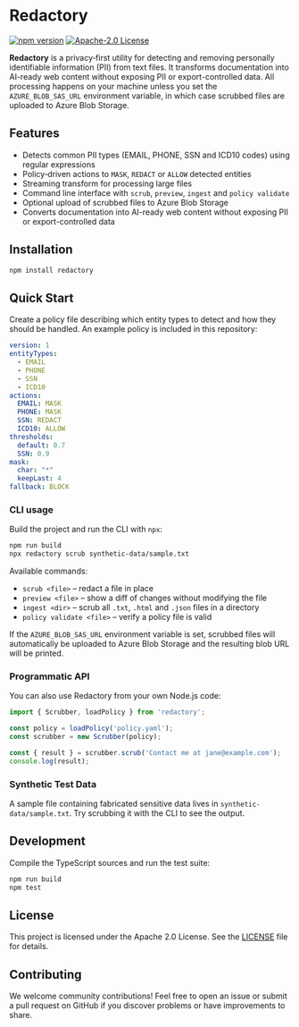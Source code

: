 # Redactory

[![npm version](https://img.shields.io/npm/v/redactory.svg)](https://www.npmjs.com/package/redactory)
[![Apache-2.0 License](https://img.shields.io/badge/license-Apache%202.0-blue.svg)](LICENSE)

**Redactory** is a privacy‑first utility for detecting and removing personally identifiable information (PII) from text files. It transforms documentation into AI-ready web content without exposing PII or export-controlled data. All processing happens on your machine unless you set the `AZURE_BLOB_SAS_URL` environment variable, in which case scrubbed files are uploaded to Azure Blob Storage.

## Features

- Detects common PII types (EMAIL, PHONE, SSN and ICD10 codes) using regular expressions
- Policy‑driven actions to `MASK`, `REDACT` or `ALLOW` detected entities
- Streaming transform for processing large files
- Command line interface with `scrub`, `preview`, `ingest` and `policy validate`
- Optional upload of scrubbed files to Azure Blob Storage
- Converts documentation into AI-ready web content without exposing PII or export-controlled data

## Installation

```bash
npm install redactory
```

## Quick Start

Create a policy file describing which entity types to detect and how they should be handled. An example policy is included in this repository:

```yaml
version: 1
entityTypes:
  - EMAIL
  - PHONE
  - SSN
  - ICD10
actions:
  EMAIL: MASK
  PHONE: MASK
  SSN: REDACT
  ICD10: ALLOW
thresholds:
  default: 0.7
  SSN: 0.9
mask:
  char: "*"
  keepLast: 4
fallback: BLOCK
```

### CLI usage

Build the project and run the CLI with `npx`:

```bash
npm run build
npx redactory scrub synthetic-data/sample.txt
```

Available commands:

- `scrub <file>` – redact a file in place
- `preview <file>` – show a diff of changes without modifying the file
- `ingest <dir>` – scrub all `.txt`, `.html` and `.json` files in a directory
- `policy validate <file>` – verify a policy file is valid

If the `AZURE_BLOB_SAS_URL` environment variable is set, scrubbed files will automatically be uploaded to Azure Blob Storage and the resulting blob URL will be printed.

### Programmatic API

You can also use Redactory from your own Node.js code:

```javascript
import { Scrubber, loadPolicy } from 'redactory';

const policy = loadPolicy('policy.yaml');
const scrubber = new Scrubber(policy);

const { result } = scrubber.scrub('Contact me at jane@example.com');
console.log(result);
```

### Synthetic Test Data

A sample file containing fabricated sensitive data lives in `synthetic-data/sample.txt`. Try scrubbing it with the CLI to see the output.

## Development

Compile the TypeScript sources and run the test suite:

```bash
npm run build
npm test
```

## License

This project is licensed under the Apache 2.0 License. See the [LICENSE](LICENSE) file for details.

## Contributing

We welcome community contributions! Feel free to open an issue or submit a pull request on GitHub if you discover problems or have improvements to share.

